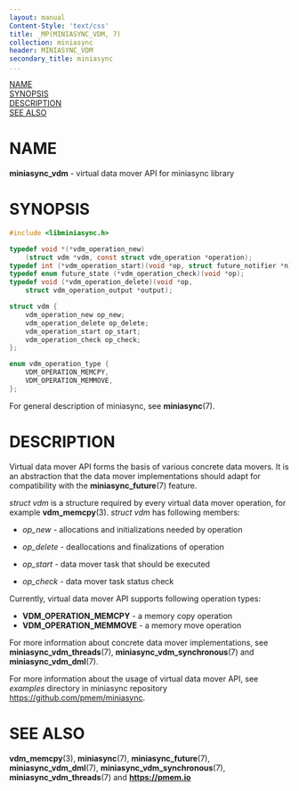 ```yaml
---
layout: manual
Content-Style: 'text/css'
title: _MP(MINIASYNC_VDM, 7)
collection: miniasync
header: MINIASYNC_VDM
secondary_title: miniasync
...
```


[comment]: <> (SPDX-License-Identifier: BSD-3-Clause)
[comment]: <> (Copyright 2022, Intel Corporation)

[comment]: <> (miniasync_vdm.7 -- man page for miniasync vdm API)

[NAME](#name)<br />
[SYNOPSIS](#synopsis)<br />
[DESCRIPTION](#description)<br />
[SEE ALSO](#see-also)<br />

# NAME #

**miniasync_vdm** - virtual data mover API for miniasync library

# SYNOPSIS #

```c
#include <libminiasync.h>

typedef void *(*vdm_operation_new)
	(struct vdm *vdm, const struct vdm_operation *operation);
typedef int (*vdm_operation_start)(void *op, struct future_notifier *n);
typedef enum future_state (*vdm_operation_check)(void *op);
typedef void (*vdm_operation_delete)(void *op,
	struct vdm_operation_output *output);

struct vdm {
	vdm_operation_new op_new;
	vdm_operation_delete op_delete;
	vdm_operation_start op_start;
	vdm_operation_check op_check;
};

enum vdm_operation_type {
	VDM_OPERATION_MEMCPY,
	VDM_OPERATION_MEMMOVE,
};
```

For general description of miniasync, see **miniasync**(7).

# DESCRIPTION #

Virtual data mover API forms the basis of various concrete data movers.
It is an abstraction that the data mover implementations should adapt for
compatibility with the **miniasync_future**(7) feature.

*struct vdm* is a structure required by every virtual data mover operation, for
example **vdm_memcpy**(3). *struct vdm* has following members:

* *op_new* - allocations and initializations needed by operation

* *op_delete* - deallocations and finalizations of operation

* *op_start* - data mover task that should be executed

* *op_check* - data mover task status check

Currently, virtual data mover API supports following operation types:

* **VDM_OPERATION_MEMCPY** - a memory copy operation
* **VDM_OPERATION_MEMMOVE** - a memory move operation

For more information about concrete data mover implementations, see **miniasync_vdm_threads**(7),
**miniasync_vdm_synchronous**(7) and **miniasync_vdm_dml**(7).

For more information about the usage of virtual data mover API, see *examples* directory
in miniasync repository <https://github.com/pmem/miniasync>.

# SEE ALSO #

**vdm_memcpy**(3),
**miniasync**(7), **miniasync_future**(7),
**miniasync_vdm_dml**(7), **miniasync_vdm_synchronous**(7),
**miniasync_vdm_threads**(7) and **<https://pmem.io>**
